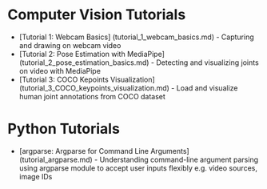 # Computer Vision Tutorials
- [Tutorial 1: Webcam Basics] (tutorial_1_webcam_basics.md) - Capturing and drawing on webcam video
- [Tutorial 2: Pose Estimation with MediaPipe] (tutorial_2_pose_estimation_basics.md) - Detecting and visualizing joints on video with MediaPipe
- [Tutorial 3: COCO Kepoints Visualization] (tutorial_3_COCO_keypoints_visualization.md) - Load and visualize human joint annotations from COCO dataset

# Python Tutorials
- [argparse: Argparse for Command Line Arguments] (tutorial_argparse.md) - Understanding command-line argument parsing using argparse module to accept user inputs flexibly e.g. video sources, image IDs
